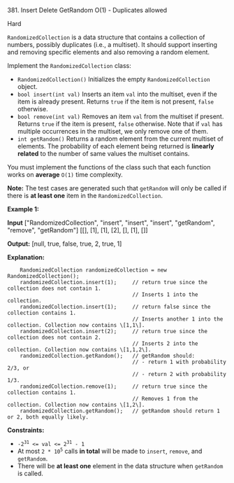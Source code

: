﻿381\. Insert Delete GetRandom O(1) - Duplicates allowed

Hard

`RandomizedCollection` is a data structure that contains a collection of numbers, possibly duplicates (i.e., a multiset). It should support inserting and removing specific elements and also removing a random element.

Implement the `RandomizedCollection` class:

*   `RandomizedCollection()` Initializes the empty `RandomizedCollection` object.
*   `bool insert(int val)` Inserts an item `val` into the multiset, even if the item is already present. Returns `true` if the item is not present, `false` otherwise.
*   `bool remove(int val)` Removes an item `val` from the multiset if present. Returns `true` if the item is present, `false` otherwise. Note that if `val` has multiple occurrences in the multiset, we only remove one of them.
*   `int getRandom()` Returns a random element from the current multiset of elements. The probability of each element being returned is **linearly related** to the number of same values the multiset contains.

You must implement the functions of the class such that each function works on **average** `O(1)` time complexity.

**Note:** The test cases are generated such that `getRandom` will only be called if there is **at least one** item in the `RandomizedCollection`.

**Example 1:**

**Input** \["RandomizedCollection", "insert", "insert", "insert", "getRandom", "remove", "getRandom"\] \[\[\], \[1\], \[1\], \[2\], \[\], \[1\], \[\]\]

**Output:** \[null, true, false, true, 2, true, 1\]

**Explanation:** 

        RandomizedCollection randomizedCollection = new RandomizedCollection(); 
        randomizedCollection.insert(1);     // return true since the collection does not contain 1. 
                                            // Inserts 1 into the collection. 
        randomizedCollection.insert(1);     // return false since the collection contains 1. 
                                            // Inserts another 1 into the collection. Collection now contains \[1,1\]. 
        randomizedCollection.insert(2);     // return true since the collection does not contain 2. 
                                            // Inserts 2 into the collection. Collection now contains \[1,1,2\]. 
        randomizedCollection.getRandom();   // getRandom should: 
                                            // - return 1 with probability 2/3, or 
                                            // - return 2 with probability 1/3. 
        randomizedCollection.remove(1);     // return true since the collection contains 1. 
                                            // Removes 1 from the collection. Collection now contains \[1,2\]. 
        randomizedCollection.getRandom();   // getRandom should return 1 or 2, both equally likely.

**Constraints:**

*   <code>-2<sup>31</sup> <= val <= 2<sup>31</sup> - 1</code>
*   At most <code>2 * 10<sup>5</sup></code> calls **in total** will be made to `insert`, `remove`, and `getRandom`.
*   There will be **at least one** element in the data structure when `getRandom` is called.
